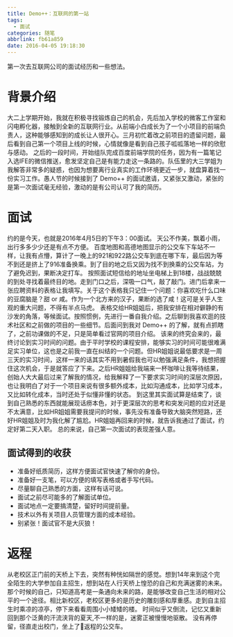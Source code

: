 ```yaml
---
title: Demo++：互联网的第一站
tags:
  - 面试
categories: 随笔
abbrlink: fb61a859
date: 2016-04-05 19:18:30
---
```

第一次去互联网公司的面试经历和一些想法。
<!-- more -->
# 背景介绍
大二上学期开始，我就在积极寻找锻炼自己的机会，先后加入学校的微客工作室和闪电孵化器，接触到全新的互联网行业。从前端小白成长为了一个小项目的前端负责人，这种能够感知到的成长让人很开心。三月初忙着改之前项目的遗留问题，最后看到自己第一个项目上线的时候，心情就像是看到自己孩子呱呱落地一样的欣慰与感动。
之后的一段时间，开始组队完成百度前端学院的任务，因为有一篇笔记入选IFE的微信推送，愈发坚定自己是有能力走这一条路的。队伍里的大三学姐为我解答非常多的疑惑，也因为想要离行业真实的工作环境更近一步，就盘算着找一份实习工作。愚人节的时候接到了 Demo++ 的面试邀请，又紧张又激动，紧张的是第一次面试毫无经验，激动的是有公司认可了我的简历。

# 面试
约的是今天，也就是2016年4月5日的下午3：00面试。
天公不作美，飘着小雨，出行多多少少还是有点不方便。
百度地图和高德地图显示的公交车下车站不一样，让我有点懵，算计了一晚上的921和922路公交车到底在哪下车，最后因为等不到还是挤上了916准备换乘。到了目的地之后又因为找不到换乘的公交车站，为了避免迟到，果断决定打车。
按照面试短信给的地址坐电梯上到18楼，战战兢兢的到处寻找着最终目的地。走到门口之后，深吸一口气，敲了敲门。进门后拿来一张应聘资料的表格让我填写。关于这个表格我只记住一个问题：你喜欢吃什么口味的豆腐脑是？甜 or 咸。作为一个北方来的汉子，果断的选了咸！这可是关乎人生观的重大问题，不得有半点马虎。
表格交给HR姐姐后，把我安排在相对僻静的有沙发的角落，等候面试。按照惯例，先进行一番自我介绍。之后聊到我喜欢逛的技术社区和之前做的项目的一些细节。后面问到我对 Demo++ 的了解，就有点抓瞎了，之前功课做的不足，只是简单看过官网的项目介绍。
该来的终究会来的，最终讨论到实习时间的问题。由于平时学校的课程安排，能够实习的时间可能很难满足实习单位，这也是之前我一直在纠结的一个问题。但HR姐姐说最低要求是一周三天的实习时间，这样一来的话其实不用到暑假我也可以勉强满足条件，我想把握住这次机会，于是就答应了下来。之后HR姐姐给我端来一杯咖啡让我等待结果，创始人大大最后过来了解我的情况，给我解释了一下要求实习时间的深层次原因，也让我明白了对于一个项目来说有很多额外成本，比如沟通成本，比如学习成本，又比如转化成本，当时还处于似懂非懂的状态。
到这里其实面试算是结束了，谈到自己熟悉的东西就能展现话痨本色，对于更深层次的思考和突发问题的应对还是不太满意，比如HR姐姐需要我提问的时候，事先没有准备导致大脑突然短路，还好HR姐姐及时为我化解了尴尬。HR姐姐再回来的时候，就告诉我通过了面试，约定好第二天入职。
总的来说，自己第一次面试的表现差强人意。

## 面试得到的收获
- 准备好纸质简历，这样方便面试官快速了解你的身份。
- 准备好一支笔，可以方便的填写表格或者手写代码。
- 尽量聊自己熟悉的方面，这样有话可说。
- 面试之前尽可能多的了解面试单位。
- 面试地点一定要搞清楚，留好时间提前量。
- 技术以外有关项目人员管理方面的成本经验。
- 别紧张！面试官不是大灰狼！

# 返程
从老校区正门前的天桥上下去，突然有种恍如隔世的感觉。想到14年来到这个完全陌生的大学参加自主招生，想到站在人行天桥上惶恐的自己和充满迷雾的未来。那个时候的自己，只知道高考是一条通向未来的路，是能够改变自己生活的相对公平的一个途径。相比新校区，老校区更多的是历史的雕刻感和厚重感。走到自主招生时乘凉的凉亭，停下来看看周围小小矮矮的楼。
时间似乎又倒流，记忆又重新回到那个泛黄的汗流浃背的夏天,不一样的是，迷雾正被慢慢地驱散。
没有再停留，径直走出校门，坐上了返程的公交车。